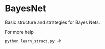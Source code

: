 # BayesNet

Basic structure and strategies for Bayes Nets.

For more help 


```
python learn_struct.py -h
```
